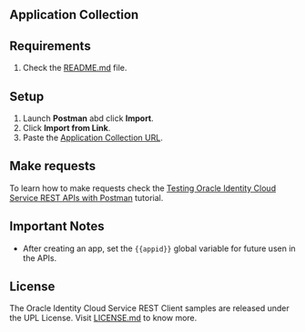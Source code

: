 ## Application Collection

## Requirements

1. Check the [README.md](README.md) file.

## Setup

1. Launch **Postman** abd click **Import**.
2. Click **Import from Link**.
3. Paste the [Application Collection URL](idcs_app_postman_collection.json).

## Make requests

To learn how to make requests check the [Testing Oracle Identity Cloud Service REST APIs with Postman](http://apexapps.oracle.com/pls/apex/f?p=44785:112:0::::P112_CONTENT_ID:13484) tutorial.

## Important Notes

- After creating an app, set the ``{{appid}}`` global variable for future usen in the APIs.

## License

The Oracle Identity Cloud Service REST Client samples are released under the UPL License. Visit [LICENSE.md](LICENSE.md) to know more.
